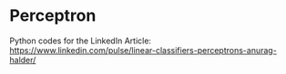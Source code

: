 # Perceptron
Python codes for the LinkedIn Article: https://www.linkedin.com/pulse/linear-classifiers-perceptrons-anurag-halder/
